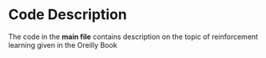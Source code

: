 # Code Description
The code in the **main file**  contains description on the topic of reinforcement learning given in the Oreilly Book
